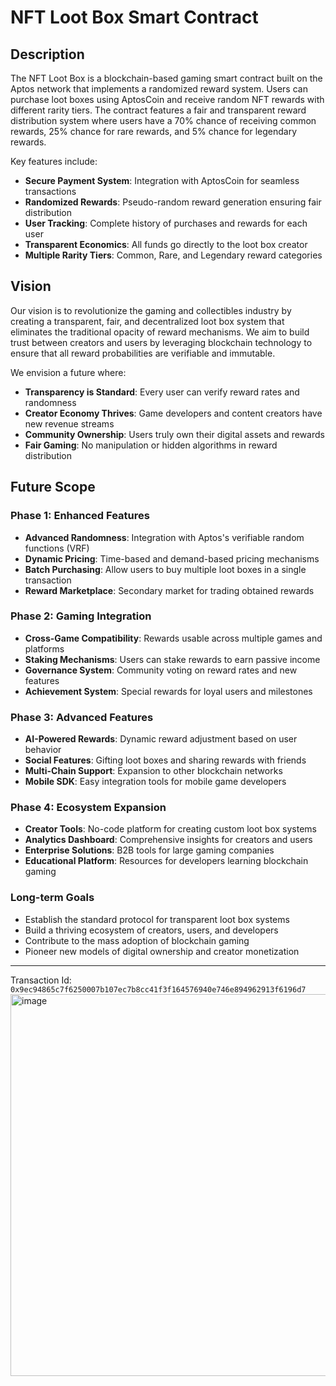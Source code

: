 # NFT Loot Box Smart Contract

## Description

The NFT Loot Box is a blockchain-based gaming smart contract built on the Aptos network that implements a randomized reward system. Users can purchase loot boxes using AptosCoin and receive random NFT rewards with different rarity tiers. The contract features a fair and transparent reward distribution system where users have a 70% chance of receiving common rewards, 25% chance for rare rewards, and 5% chance for legendary rewards.

Key features include:
- **Secure Payment System**: Integration with AptosCoin for seamless transactions
- **Randomized Rewards**: Pseudo-random reward generation ensuring fair distribution
- **User Tracking**: Complete history of purchases and rewards for each user
- **Transparent Economics**: All funds go directly to the loot box creator
- **Multiple Rarity Tiers**: Common, Rare, and Legendary reward categories

## Vision

Our vision is to revolutionize the gaming and collectibles industry by creating a transparent, fair, and decentralized loot box system that eliminates the traditional opacity of reward mechanisms. We aim to build trust between creators and users by leveraging blockchain technology to ensure that all reward probabilities are verifiable and immutable.

We envision a future where:
- **Transparency is Standard**: Every user can verify reward rates and randomness
- **Creator Economy Thrives**: Game developers and content creators have new revenue streams
- **Community Ownership**: Users truly own their digital assets and rewards
- **Fair Gaming**: No manipulation or hidden algorithms in reward distribution

## Future Scope

### Phase 1: Enhanced Features
- **Advanced Randomness**: Integration with Aptos's verifiable random functions (VRF)
- **Dynamic Pricing**: Time-based and demand-based pricing mechanisms
- **Batch Purchasing**: Allow users to buy multiple loot boxes in a single transaction
- **Reward Marketplace**: Secondary market for trading obtained rewards

### Phase 2: Gaming Integration
- **Cross-Game Compatibility**: Rewards usable across multiple games and platforms
- **Staking Mechanisms**: Users can stake rewards to earn passive income
- **Governance System**: Community voting on reward rates and new features
- **Achievement System**: Special rewards for loyal users and milestones

### Phase 3: Advanced Features
- **AI-Powered Rewards**: Dynamic reward adjustment based on user behavior
- **Social Features**: Gifting loot boxes and sharing rewards with friends
- **Multi-Chain Support**: Expansion to other blockchain networks
- **Mobile SDK**: Easy integration tools for mobile game developers

### Phase 4: Ecosystem Expansion
- **Creator Tools**: No-code platform for creating custom loot box systems
- **Analytics Dashboard**: Comprehensive insights for creators and users
- **Enterprise Solutions**: B2B tools for large gaming companies
- **Educational Platform**: Resources for developers learning blockchain gaming

### Long-term Goals
- Establish the standard protocol for transparent loot box systems
- Build a thriving ecosystem of creators, users, and developers
- Contribute to the mass adoption of blockchain gaming
- Pioneer new models of digital ownership and creator monetization

---

Transaction Id: `0x9ec94865c7f6250007b107ec7b8cc41f3f164576940e746e894962913f6196d7`
<img width="1279" height="611" alt="image" src="https://github.com/user-attachments/assets/94808511-bac5-4e66-87ad-e3b57c04bda2" />
